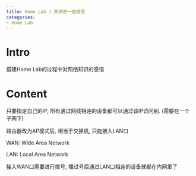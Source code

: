 ```yaml
---
title: Home Lab | 网络的一些感悟
categories:
- Home Lab
---
```


# Intro

搭建Home Lab的过程中对网络知识的感悟

# Content

只要指定自己的IP, 所有通过网线相连的设备都可以通过该IP访问到. (需要在一个子网下)

路由器改为AP模式后, 相当于交换机, 只能接入LAN口

WAN: Wide Area Network

LAN: Local Area Network

接入WAN口需要进行拨号, 播过号后通过LAN口相连的设备就都在内网里了

